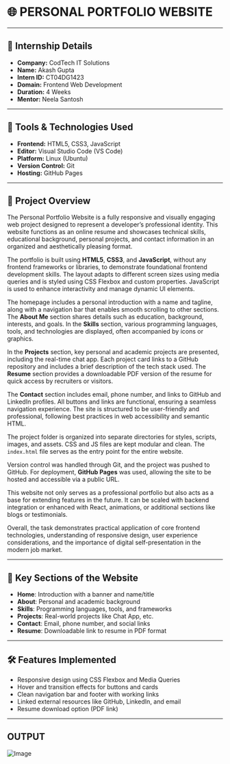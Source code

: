 # 🌐 PERSONAL PORTFOLIO WEBSITE

---

## 🏢 Internship Details

- **Company:** CodTech IT Solutions  
- **Name:** Akash Gupta  
- **Intern ID:** CT04DG1423  
- **Domain:** Frontend Web Development  
- **Duration:** 4 Weeks  
- **Mentor:** Neela Santosh

---

## 🧰 Tools & Technologies Used

- **Frontend:** HTML5, CSS3, JavaScript  
- **Editor:** Visual Studio Code (VS Code)  
- **Platform:** Linux (Ubuntu)  
- **Version Control:** Git  
- **Hosting:** GitHub Pages

---

## 📝 Project Overview

The Personal Portfolio Website is a fully responsive and visually engaging web project designed to represent a developer’s professional identity. This website functions as an online resume and showcases technical skills, educational background, personal projects, and contact information in an organized and aesthetically pleasing format.

The portfolio is built using **HTML5**, **CSS3**, and **JavaScript**, without any frontend frameworks or libraries, to demonstrate foundational frontend development skills. The layout adapts to different screen sizes using media queries and is styled using CSS Flexbox and custom properties. JavaScript is used to enhance interactivity and manage dynamic UI elements.

The homepage includes a personal introduction with a name and tagline, along with a navigation bar that enables smooth scrolling to other sections. The **About Me** section shares details such as education, background, interests, and goals. In the **Skills** section, various programming languages, tools, and technologies are displayed, often accompanied by icons or graphics.

In the **Projects** section, key personal and academic projects are presented, including the real-time chat app. Each project card links to a GitHub repository and includes a brief description of the tech stack used. The **Resume** section provides a downloadable PDF version of the resume for quick access by recruiters or visitors.

The **Contact** section includes email, phone number, and links to GitHub and LinkedIn profiles. All buttons and links are functional, ensuring a seamless navigation experience. The site is structured to be user-friendly and professional, following best practices in web accessibility and semantic HTML.

The project folder is organized into separate directories for styles, scripts, images, and assets. CSS and JS files are kept modular and clean. The `index.html` file serves as the entry point for the entire website.

Version control was handled through Git, and the project was pushed to GitHub. For deployment, **GitHub Pages** was used, allowing the site to be hosted and accessible via a public URL.

This website not only serves as a professional portfolio but also acts as a base for extending features in the future. It can be scaled with backend integration or enhanced with React, animations, or additional sections like blogs or testimonials.

Overall, the task demonstrates practical application of core frontend technologies, understanding of responsive design, user experience considerations, and the importance of digital self-presentation in the modern job market.

---

## 🎨 Key Sections of the Website

- **Home**: Introduction with a banner and name/title  
- **About**: Personal and academic background  
- **Skills**: Programming languages, tools, and frameworks  
- **Projects**: Real-world projects like Chat App, etc.  
- **Contact**: Email, phone number, and social links  
- **Resume**: Downloadable link to resume in PDF format

---

## 🛠️ Features Implemented

- Responsive design using CSS Flexbox and Media Queries  
- Hover and transition effects for buttons and cards  
- Clean navigation bar and footer with working links  
- Linked external resources like GitHub, LinkedIn, and email  
- Resume download option (PDF link)

---

## OUTPUT

![Image](https://github.com/user-attachments/assets/1e9bf491-eed5-4306-a65d-4c2d497f7251)
